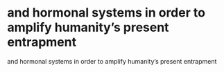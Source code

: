 # and hormonal systems in order to amplify humanity’s present entrapment

and hormonal systems in order to amplify humanity’s present entrapment